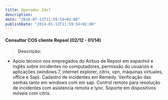 ```yaml
---
title: Operador 24x7
description:
date: "2016-07-13T11:59:54+02:00"
publishDate: "2014-01-13T11:59:54+02:00"
---
```

#### Consultor COS cliente Repsol (02/12 - 01/14)
> 
> **Descrição:**

* Apoio  técnico nos empregados do Airbus de Repsol em espanhol e inglês sobre incidentes no computadores, permissão do usuarios e aplicações (windows 7, internet explorer, citrix, vpn, máquinas virtuales, office e Sap). Cadastro de incidentes em Remedy. Verificação das senhas tanto em windows com em sap. Control remoto para resolução de incidentes com asistencia remota e lync. Soporte em dispositivos móveis com citrix.